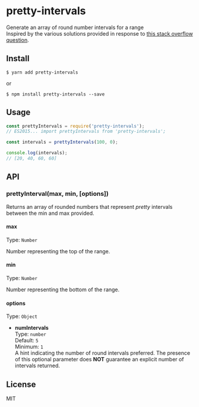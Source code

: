 # pretty-intervals
Generate an array of round number intervals for a range<br>
Inspired by the various solutions provided in response to [this stack overflow question](http://stackoverflow.com/questions/361681/algorithm-for-nice-grid-line-intervals-on-a-graph).

## Install
```
$ yarn add pretty-intervals
```
or
```
$ npm install pretty-intervals --save
```

## Usage
```js
const prettyIntervals = require('pretty-intervals');
// ES2015... import prettyIntervals from 'pretty-intervals';

const intervals = prettyIntervals(100, 0);

console.log(intervals);
// [20, 40, 60, 60]
```

## API

### prettyInterval(max, min, [options])

Returns an array of rounded numbers that represent *pretty* intervals between the min and max provided.

#### max

Type: `Number`

Number representing the top of the range.

#### min

Type: `Number`

Number representing the bottom of the range.

#### options

Type: `Object`

* **numIntervals**<br>
Type: `number`<br>
Default: `5`<br>
Minimum: `1`<br>
A hint indicating the number of round intervals preferred. The presence of this optional parameter does **NOT** guarantee an explicit number of intervals returned.

## License

MIT
